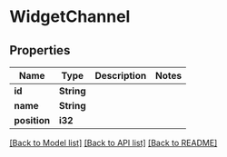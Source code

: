 # WidgetChannel

## Properties

Name | Type | Description | Notes
------------ | ------------- | ------------- | -------------
**id** | **String** |  | 
**name** | **String** |  | 
**position** | **i32** |  | 

[[Back to Model list]](../README.md#documentation-for-models) [[Back to API list]](../README.md#documentation-for-api-endpoints) [[Back to README]](../README.md)


